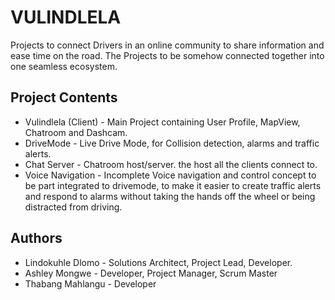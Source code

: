 # VULINDLELA
Projects to connect Drivers in an online community to share information and ease time on the road. The Projects to be somehow connected together into one seamless ecosystem.

## Project Contents
* Vulindlela (Client) - Main Project containing User Profile, MapView, Chatroom and Dashcam.
* DriveMode -  Live Drive Mode, for Collision detection, alarms and traffic alerts.
* Chat Server - Chatroom host/server. the host all the clients connect to.
* Voice Navigation  - Incomplete Voice navigation and control concept to be part integrated to drivemode, to make it easier to create traffic alerts and respond to alarms without taking the hands off the wheel or being distracted from driving.

## Authors
* Lindokuhle Dlomo - Solutions Architect, Project Lead, Developer.
* Ashley Mongwe - Developer, Project Manager, Scrum Master
* Thabang Mahlangu - Developer
